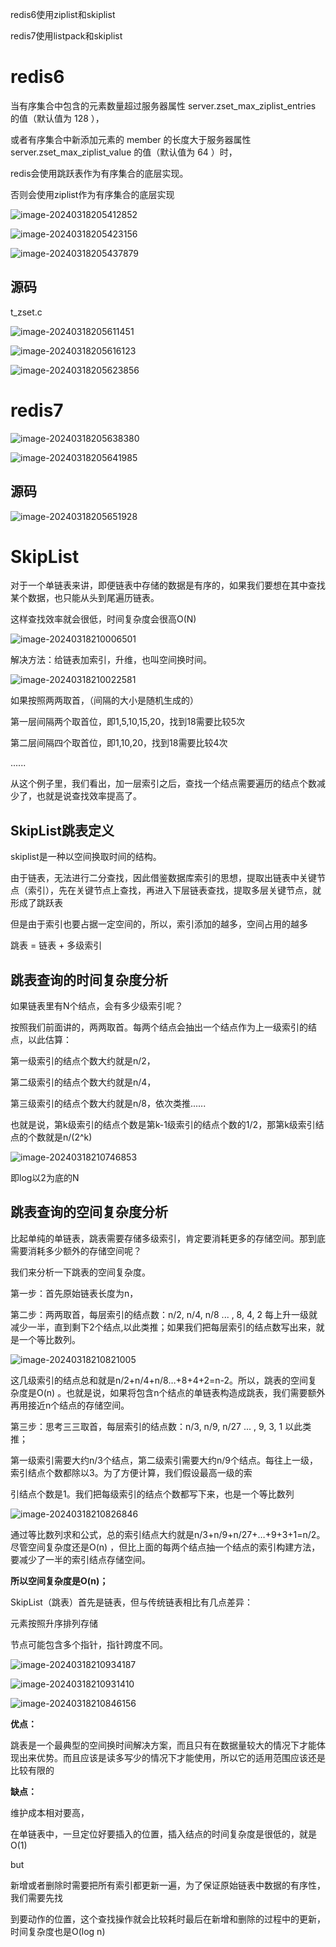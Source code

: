 redis6使用ziplist和skiplist

redis7使用listpack和skiplist

# redis6

当有序集合中包含的元素数量超过服务器属性 server.zset_max_ziplist_entries 的值（默认值为 128 ），

或者有序集合中新添加元素的 member 的长度大于服务器属性 server.zset_max_ziplist_value 的值（默认值为 64 ）时，

redis会使用跳跃表作为有序集合的底层实现。

否则会使用ziplist作为有序集合的底层实现

![image-20240318205412852](https://gitee.com/dongguo4812_admin/image/raw/master/image/202403182111388.png)

![image-20240318205423156](https://gitee.com/dongguo4812_admin/image/raw/master/image/202403182111509.png)

![image-20240318205437879](https://gitee.com/dongguo4812_admin/image/raw/master/image/202403182111628.png)

## 源码

t_zset.c

![image-20240318205611451](https://gitee.com/dongguo4812_admin/image/raw/master/image/202403182111764.png)

![image-20240318205616123](https://gitee.com/dongguo4812_admin/image/raw/master/image/202403182111134.png)

![image-20240318205623856](https://gitee.com/dongguo4812_admin/image/raw/master/image/202403182111360.png)

# redis7

![image-20240318205638380](https://gitee.com/dongguo4812_admin/image/raw/master/image/202403182111275.png)

![image-20240318205641985](https://gitee.com/dongguo4812_admin/image/raw/master/image/202403182111974.png)

## 源码

![image-20240318205651928](https://gitee.com/dongguo4812_admin/image/raw/master/image/202403182111069.png)

# SkipList

对于一个单链表来讲，即便链表中存储的数据是有序的，如果我们要想在其中查找某个数据，也只能从头到尾遍历链表。

这样查找效率就会很低，时间复杂度会很高O(N)



![image-20240318210006501](https://gitee.com/dongguo4812_admin/image/raw/master/image/202403182111351.png)

解决方法：给链表加索引，升维，也叫空间换时间。

![image-20240318210022581](https://gitee.com/dongguo4812_admin/image/raw/master/image/202403182111818.png)

如果按照两两取首，（间隔的大小是随机生成的）

第一层间隔两个取首位，即1,5,10,15,20，找到18需要比较5次

第二层间隔四个取首位，即1,10,20，找到18需要比较4次

......

从这个例子里，我们看出，加一层索引之后，查找一个结点需要遍历的结点个数减少了，也就是说查找效率提高了。



## SkipList跳表定义

skiplist是一种以空间换取时间的结构。 

由于链表，无法进行二分查找，因此借鉴数据库索引的思想，提取出链表中关键节点（索引），先在关键节点上查找，再进入下层链表查找，提取多层关键节点，就形成了跳跃表



但是由于索引也要占据一定空间的，所以，索引添加的越多，空间占用的越多



跳表 = 链表 + 多级索引

## 跳表查询的时间复杂度分析

如果链表里有N个结点，会有多少级索引呢？

按照我们前面讲的，两两取首。每两个结点会抽出一个结点作为上一级索引的结点，以此估算：

第一级索引的结点个数大约就是n/2，

第二级索引的结点个数大约就是n/4，

第三级索引的结点个数大约就是n/8，依次类推......

也就是说，第k级索引的结点个数是第k-1级索引的结点个数的1/2，那第k级索引结点的个数就是n/(2^k)

![image-20240318210746853](https://gitee.com/dongguo4812_admin/image/raw/master/image/202403182110349.png)

即log以2为底的N

## 跳表查询的空间复杂度分析

比起单纯的单链表，跳表需要存储多级索引，肯定要消耗更多的存储空间。那到底需要消耗多少额外的存储空间呢？

 

我们来分析一下跳表的空间复杂度。

第一步：首先原始链表长度为n，

 

第二步：两两取首，每层索引的结点数：n/2, n/4, n/8 ... , 8, 4, 2 每上升一级就减少一半，直到剩下2个结点,以此类推；如果我们把每层索引的结点数写出来，就是一个等比数列。

![image-20240318210821005](https://gitee.com/dongguo4812_admin/image/raw/master/image/202403182110842.png)

这几级索引的结点总和就是n/2+n/4+n/8…+8+4+2=n-2。所以，跳表的空间复杂度是O(n) 。也就是说，如果将包含n个结点的单链表构造成跳表，我们需要额外再用接近n个结点的存储空间。

 

第三步：思考三三取首，每层索引的结点数：n/3, n/9, n/27 ... , 9, 3, 1 以此类推；

第一级索引需要大约n/3个结点，第二级索引需要大约n/9个结点。每往上一级，索引结点个数都除以3。为了方便计算，我们假设最高一级的索

引结点个数是1。我们把每级索引的结点个数都写下来，也是一个等比数列

![image-20240318210826846](https://gitee.com/dongguo4812_admin/image/raw/master/image/202403182110050.png)

通过等比数列求和公式，总的索引结点大约就是n/3+n/9+n/27+…+9+3+1=n/2。尽管空间复杂度还是O(n) ，但比上面的每两个结点抽一个结点的索引构建方法，要减少了一半的索引结点存储空间。

**所以空间复杂度是O(n)；**

SkipList（跳表）首先是链表，但与传统链表相比有几点差异：

元素按照升序排列存储

节点可能包含多个指针，指针跨度不同。

![image-20240318210934187](https://gitee.com/dongguo4812_admin/image/raw/master/image/202403182110548.png)



![image-20240318210931410](https://gitee.com/dongguo4812_admin/image/raw/master/image/202403182110774.png)

![image-20240318210846156](https://gitee.com/dongguo4812_admin/image/raw/master/image/202403182110375.png)

**优点：**

跳表是一个最典型的空间换时间解决方案，而且只有在数据量较大的情况下才能体现出来优势。而且应该是读多写少的情况下才能使用，所以它的适用范围应该还是比较有限的

 

**缺点：** 

维护成本相对要高，

在单链表中，一旦定位好要插入的位置，插入结点的时间复杂度是很低的，就是O(1) 

but

新增或者删除时需要把所有索引都更新一遍，为了保证原始链表中数据的有序性，我们需要先找

到要动作的位置，这个查找操作就会比较耗时最后在新增和删除的过程中的更新，时间复杂度也是O(log n)